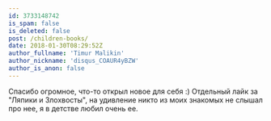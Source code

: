 ```yaml
---
id: 3733148742
is_spam: false
is_deleted: false
post: /children-books/
date: 2018-01-30T08:29:52Z
author_fullname: 'Timur Malikin'
author_nickname: 'disqus_COAUR4yBZW'
author_is_anon: false
---
```


<p>Спасибо огромное, что-то открыл новое для себя :) Отдельный лайк за "Ляпики и Злохвосты", на удивление никто из моих знакомых не слышал про нее, я в детстве любил очень ее.</p>
